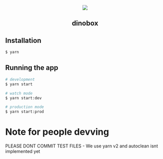 <p align="center">
  <image src="https://github.com/cfanoulis/dinobox/blob/main/.github/readme-assets/dinobox.png?raw=true"></image>
</p>

  <h2 align="center">dinobox</h2>

## Installation

```bash
$ yarn
```

## Running the app

```bash
# development
$ yarn start

# watch mode
$ yarn start:dev

# production mode
$ yarn start:prod
```

# Note for people devving

PLEASE DONT COMMIT TEST FILES - We use yarn v2 and autoclean isnt implemented yet
